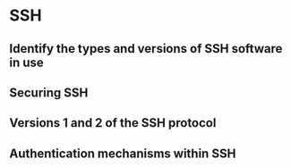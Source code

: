 # SSH

## Identify the types and versions of SSH software in use

## Securing SSH

## Versions 1 and 2 of the SSH protocol

## Authentication mechanisms within SSH